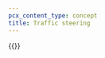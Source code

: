 ```yaml
---
pcx_content_type: concept
title: Traffic steering
---
```


{{<render file="_traffic-steering.md" withParameters="Magic Transit;;/magic-transit/reference/tunnels-and-encapsulation/;;/magic-transit/how-to/configure-static-routes/;;/magic-transit/reference/ipsec/">}}
